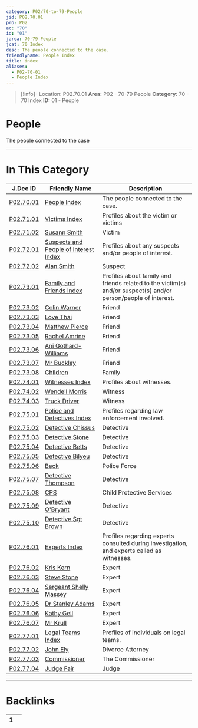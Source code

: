 ```yaml
---
category: P02/70-to-79-People
jid: P02.70.01
pro: P02
ac: "70"
id: "01"
jarea: 70-79 People
jcat: 70 Index
desc: The people connected to the case.
friendlyname: People Index
title: index
aliases:
  - P02-70-01
  - People Index
---
```

>[!info]- Location: P02.70.01
>**Area:** P02 - 70-79 People
>**Category:** 70 - 70 Index
>**ID:** 01 - People

# People

The people connected to the case



---
# In This Category

| J.Dec ID                                                                                                          | Friendly Name                                                                                                                         | Description                                                                                                    |
| ----------------------------------------------------------------------------------------------------------------- | ------------------------------------------------------------------------------------------------------------------------------------- | -------------------------------------------------------------------------------------------------------------- |
| [P02.70.01](index.md)                                            | [People Index](index.md)                                                             | The people connected to the case.                                                                              |
| [P02.71.01](./71-Victims/index.md)                                 | [Victims Index](./71-Victims/index.md)                                                 | Profiles about the victim or victims                                                                           |
| [P02.71.02](./71-Victims/02-Susann-Smith.md)                       | [Susann Smith](./71-Victims/02-Susann-Smith.md)                                        | Victim                                                                                                         |
| [P02.72.01](./72-Suspects-and-People-of-Interest/index.md)         | [Suspects and People of Interest Index](./72-Suspects-and-People-of-Interest/index.md) | Profiles about any suspects and/or people of interest.                                                         |
| [P02.72.02](./72-Suspects-and-People-of-Interest/02-Alan-Smith.md) | [Alan Smith](./72-Suspects-and-People-of-Interest/02-Alan-Smith.md)                    | Suspect                                                                                                        |
| [P02.73.01](./73-Family-and-Friends/index.md)                      | [Family and Friends Index](./73-Family-and-Friends/index.md)                           | Profiles about family and friends related to the victim(s) and/or suspect(s) and/or person/people of interest. |
| [P02.73.02](./73-Family-and-Friends/02-Colin-Warner.md)            | [Colin Warner](./73-Family-and-Friends/02-Colin-Warner.md)                             | Friend                                                                                                         |
| [P02.73.03](./73-Family-and-Friends/03-Love-Thai.md)               | [Love Thai](./73-Family-and-Friends/03-Love-Thai.md)                                   | Friend                                                                                                         |
| [P02.73.04](./73-Family-and-Friends/04-Matthew-Pierce.md)          | [Matthew Pierce](./73-Family-and-Friends/04-Matthew-Pierce.md)                         | Friend                                                                                                         |
| [P02.73.05](./73-Family-and-Friends/05-Rachel-Amrine.md)           | [Rachel Amrine](./73-Family-and-Friends/05-Rachel-Amrine.md)                           | Friend                                                                                                         |
| [P02.73.06](./73-Family-and-Friends/06-Ani-Gothard-Williams.md)    | [Ani Gothard-Williams](./73-Family-and-Friends/06-Ani-Gothard-Williams.md)             | Friend                                                                                                         |
| [P02.73.07](./73-Family-and-Friends/07-Mr-Buckley.md)              | [Mr Buckley](./73-Family-and-Friends/07-Mr-Buckley.md)                                 | Friend                                                                                                         |
| [P02.73.08](./73-Family-and-Friends/08-Children.md)                | [Children](./73-Family-and-Friends/08-Children.md)                                     | Family                                                                                                         |
| [P02.74.01](./74-Witnesses/index.md)                               | [Witnesses Index](./74-Witnesses/index.md)                                             | Profiles about witnesses.                                                                                      |
| [P02.74.02](./74-Witnesses/02-Wendell-Morris.md)                   | [Wendell Morris](./74-Witnesses/02-Wendell-Morris.md)                                  | Witness                                                                                                        |
| [P02.74.03](./74-Witnesses/03-Truck-Driver.md)                     | [Truck Driver](./74-Witnesses/03-Truck-Driver.md)                                      | Witness                                                                                                        |
| [P02.75.01](./75-Police-and-Detectives/index.md)                   | [Police and Detectives Index](./75-Police-and-Detectives/index.md)                     | Profiles regarding law enforcement involved.                                                                   |
| [P02.75.02](./75-Police-and-Detectives/02-Detective-Chissus.md)    | [Detective Chissus](./75-Police-and-Detectives/02-Detective-Chissus.md)                | Detective                                                                                                      |
| [P02.75.03](./75-Police-and-Detectives/03-Detective-Stone.md)      | [Detective Stone](./75-Police-and-Detectives/03-Detective-Stone.md)                    | Detective                                                                                                      |
| [P02.75.04](./75-Police-and-Detectives/04-Detective-Betts.md)      | [Detective Betts](./75-Police-and-Detectives/04-Detective-Betts.md)                    | Detective                                                                                                      |
| [P02.75.05](./75-Police-and-Detectives/05-Detective-Bilyeu.md)     | [Detective Bilyeu](./75-Police-and-Detectives/05-Detective-Bilyeu.md)                  | Detective                                                                                                      |
| [P02.75.06](./75-Police-and-Detectives/06-Beck.md)                 | [Beck](./75-Police-and-Detectives/06-Beck.md)                                          | Police Force                                                                                                   |
| [P02.75.07](./75-Police-and-Detectives/07-Detective-Thompson.md)   | [Detective Thompson](./75-Police-and-Detectives/07-Detective-Thompson.md)              | Detective                                                                                                      |
| [P02.75.08](./75-Police-and-Detectives/08-CPS.md)                  | [CPS](./75-Police-and-Detectives/08-CPS.md)                                            | Child Protective Services                                                                                      |
| [P02.75.09](./75-Police-and-Detectives/09-Detective-O%E2%80%99Bryant.md)   | [Detective O'Bryant](./75-Police-and-Detectives/09-Detective-O%E2%80%99Bryant.md)              | Detective                                                                                                      |
| [P02.75.10](./75-Police-and-Detectives/10-Detective-Sgt-Brown.md)  | [Detective Sgt Brown](./75-Police-and-Detectives/10-Detective-Sgt-Brown.md)            | Detective                                                                                                      |
| [P02.76.01](./76-Experts/index.md)                                 | [Experts Index](./76-Experts/index.md)                                                 | Profiles regarding experts consulted during investigation, and experts called as witnesses.                    |
| [P02.76.02](./76-Experts/02-Kris-Kern.md)                          | [Kris Kern](./76-Experts/02-Kris-Kern.md)                                              | Expert                                                                                                         |
| [P02.76.03](./76-Experts/03-Steve-Stone.md)                        | [Steve Stone](./76-Experts/03-Steve-Stone.md)                                          | Expert                                                                                                         |
| [P02.76.04](./76-Experts/04-Sergeant-Shelly-Massey.md)             | [Sergeant Shelly Massey](./76-Experts/04-Sergeant-Shelly-Massey.md)                    | Expert                                                                                                         |
| [P02.76.05](./76-Experts/05-Dr-Stanley-Adams.md)                   | [Dr Stanley Adams](./76-Experts/05-Dr-Stanley-Adams.md)                                | Expert                                                                                                         |
| [P02.76.06](./76-Experts/06-Kathy-Geil.md)                         | [Kathy Geil](./76-Experts/06-Kathy-Geil.md)                                            | Expert                                                                                                         |
| [P02.76.07](./76-Experts/07-Mr-Krull.md)                           | [Mr Krull](./76-Experts/07-Mr-Krull.md)                                                | Expert                                                                                                         |
| [P02.77.01](./77-Legal-Teams/index.md)                             | [Legal Teams Index](./77-Legal-Teams/index.md)                                         | Profiles of individuals on legal teams.                                                                        |
| [P02.77.02](./77-Legal-Teams/02-John-Ely.md)                       | [John Ely](./77-Legal-Teams/02-John-Ely.md)                                            | Divorce Attorney                                                                                               |
| [P02.77.03](./77-Legal-Teams/03-Commissioner.md)                   | [Commissioner](./77-Legal-Teams/03-Commissioner.md)                                    | The Commissioner                                                                                               |
| [P02.77.04](./77-Legal-Teams/04-Judge-Fair.md)                     | [Judge Fair](./77-Legal-Teams/04-Judge-Fair.md)                                        | Judge                                                                                                          |


---
# Backlinks
<div><table class="dataview table-view-table"><thead class="table-view-thead"><tr class="table-view-tr-header"><th class="table-view-th"><span></span><span class="dataview small-text">1</span></th><th class="table-view-th"><span></span></th></tr></thead><tbody class="table-view-tbody"></tbody></table></div>